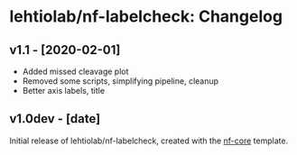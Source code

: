 # lehtiolab/nf-labelcheck: Changelog

## v1.1 - [2020-02-01]
- Added missed cleavage plot
- Removed some scripts, simplifying pipeline, cleanup
- Better axis labels, title

## v1.0dev - [date]
Initial release of lehtiolab/nf-labelcheck, created with the [nf-core](http://nf-co.re/) template.
